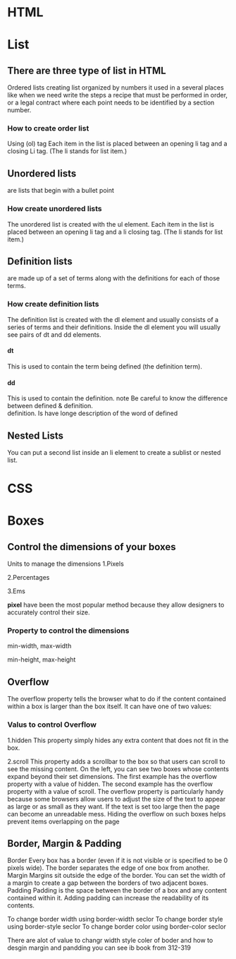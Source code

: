 # HTML 
# List
## There are three type of list in HTML 
Ordered lists 
creating list organized by numbers it used in a several places like when we need write the steps a recipe that must be performed in order, or a legal contract
where each point needs to be identified by a section number.
### How to create order list  
Using (ol) tag Each item in the list is placed between an opening li tag and a closing
Li tag. (The li stands for list item.)

## Unordered lists
are lists that begin with a bullet point
### How create unordered lists
 The unordered list is created with the ul
element. Each item in the list is placed between an opening li tag and a li closing
tag. (The li stands for list item.)
## Definition lists
 are made up of a set of terms along with the definitions for each of those terms.
### How create definition lists
The definition list is created with
the dl element and usually
consists of a series of terms and
their definitions.
Inside the dl element you will
usually see pairs of dt and
dd elements.
#### dt
This is used to contain the term
being defined (the definition
term).
#### dd
This is used to contain the
definition.
note  Be careful to know the difference between defined & definition.  
definition. Is have longe description of the word of defined 

## Nested Lists
You can put a second list inside
an li element to create a sublist or nested list.

# CSS 
# Boxes
## Control the dimensions of your boxes

Units to manage the  dimensions
1.Pixels

2.Percentages

3.Ems

**pixel** have been the most popular method because they allow designers to accurately control their size.
### Property to control the dimensions
min-width, max-width

min-height, max-height

## Overflow
The overflow property tells the browser what to do if the content contained within a box is larger than the box itself. It can have one of two values:
### Valus to control Overflow
1.hidden
This property simply hides any
extra content that does not fit in
the box.

2.scroll
This property adds a scrollbar to
the box so that users can scroll
to see the missing content.
On the left, you can see two
boxes whose contents expand
beyond their set dimensions. The
first example has the overflow
property with a value of hidden.
The second example has the
overflow property with a value
of scroll.
The overflow property is
particularly handy because some
browsers allow users to adjust
the size of the text to appear as
large or as small as they want. If
the text is set too large then the
page can become an unreadable
mess. Hiding the overflow on
such boxes helps prevent items
overlapping on the page
## Border, Margin & Padding
Border
Every box has a border (even if
it is not visible or is specified to
be 0 pixels wide). The border
separates the edge of one box
from another.
Margin
Margins sit outside the edge
of the border. You can set the
width of a margin to create a
gap between the borders of two
adjacent boxes.
Padding
Padding is the space between
the border of a box and any
content contained within it.
Adding padding can increase the
readability of its contents.

To change border width using border-width
seclor
To change border style using border-style
seclor
To change border color using border-color
seclor

There are alot of value to changr width style coler of boder and how to desgin margin and pandding  you can see ib book from 312-319


